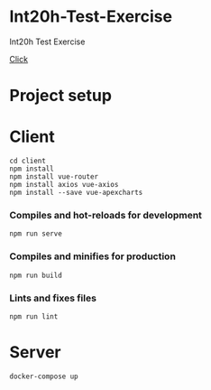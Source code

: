 # Int20h-Test-Exercise
Int20h Test Exercise

[Click](http://64.225.99.61:8080/#/buckwheat)


# Project setup
# Client
```
cd client
npm install
npm install vue-router
npm install axios vue-axios
npm install --save vue-apexcharts
```

### Compiles and hot-reloads for development
```
npm run serve
```

### Compiles and minifies for production
```
npm run build
```

### Lints and fixes files
```
npm run lint
```

# Server
```
docker-compose up
```
